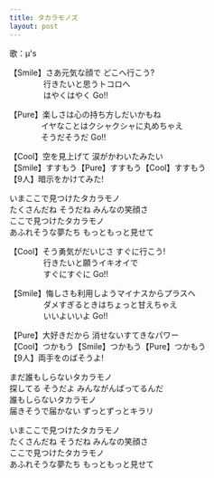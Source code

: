 ```yaml
---
title: タカラモノズ
layout: post
---
```

歌：μ's

<p>【Smile】さあ元気な顔で どこへ行こう?<br />
　　　　  行きたいと思うトコロへ<br />
　　　　  はやくはやく Go!!</p>

<p>【Pure】楽しさは心の持ち方しだいかもね<br />
　　　　イヤなことはクシャクシャに丸めちゃえ<br />
　　　　そうだそうだ Go!!</p>

<p>【Cool】空を見上げて 涙がかわいたみたい<br />
【Smile】すすもう【Pure】すすもう【Cool】すすもう<br />
【9人】暗示をかけてみた!</p>

<p>いまここで見つけたタカラモノ<br />
たくさんだね そうだね みんなの笑顔さ<br />
ここで見つけたタカラモノ<br />
あふれそうな夢たち もっともっと見せて</p>

<p>【Cool】そう勇気がだいじさ すぐに行こう!<br />
　　　　 行きたいと願うイキオイで <br />
　　　　 すぐにすぐに Go!!</p>

<p>【Smile】悔しさも利用しようマイナスからプラスへ<br />
　　　　  ダメすぎるときはちょっと甘えちゃえ<br />
　　　　  いいよいいよ Go!!</p>

<p>【Pure】大好きだから 消せないすてきなパワー<br />
【Cool】つかもう【Smile】つかもう【Pure】つかもう<br />
【9人】両手をのばそうよ!</p>

<p>まだ誰もしらないタカラモノ<br />
探してる そうだよ みんながんばってるんだ<br />
誰もしらないタカラモノ<br />
届きそうで届かない ずっとずっとキラリ</p>

<p>いまここで見つけたタカラモノ<br />
たくさんだね そうだね みんなの笑顔さ<br />
ここで見つけたタカラモノ<br />
あふれそうな夢たち もっともっと見せて</p>